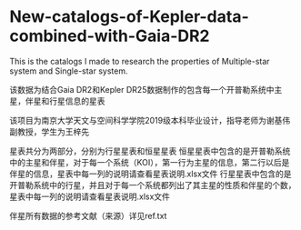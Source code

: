 # New-catalogs-of-Kepler-data-combined-with-Gaia-DR2
This is the catalogs I made to research the properties of Multiple-star system and Single-star system. 

该数据为结合Gaia DR2和Kepler DR25数据制作的包含每一个开普勒系统中主星，伴星和行星信息的星表

该项目为南京大学天文与空间科学学院2019级本科毕业设计，指导老师为谢基伟副教授，学生为王梓先

星表共分为两部分，分别为行星星表和恒星星表
恒星星表中包含的是开普勒系统中的主星和伴星，对于每一个系统（KOI），第一行为主星的信息，第二行以后是伴星的信息，星表中每一列的说明请查看星表说明.xlsx文件
行星星表中包含的是开普勒系统中的行星，并且对于每一个系统都列出了其主星的性质和伴星的个数，星表中每一列的说明请查看星表说明.xlsx文件

伴星所有数据的参考文献（来源）详见ref.txt
